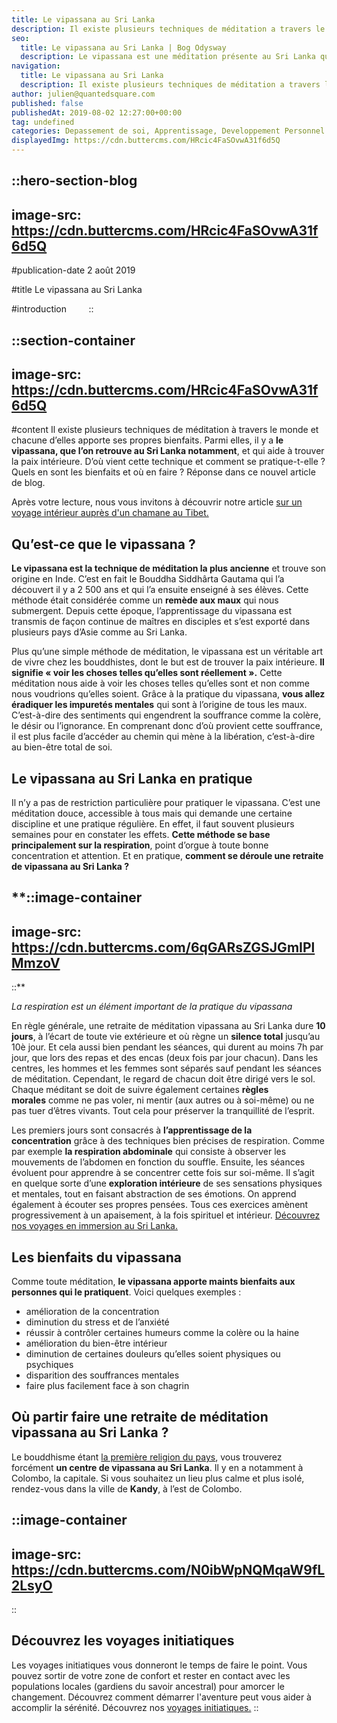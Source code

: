 ```yaml
---
title: Le vipassana au Sri Lanka
description: Il existe plusieurs techniques de méditation a travers le monde et chacune d'elles apporte ses propres bienfaits. Parmi elles, il y a le vipassana, que l'on retrouve au Sri Lanka notamment , et qui aide a trouver la paix intérieure. D'où vient cette technique et comment se pratique-t-elle ? ...
seo:
  title: Le vipassana au Sri Lanka | Bog Odysway
  description: Le vipassana est une méditation présente au Sri Lanka qui utilise principalement la respiration pour atteindre le bien-être total.
navigation:
  title: Le vipassana au Sri Lanka
  description: Il existe plusieurs techniques de méditation a travers le monde et chacune d'elles apporte ses propres bienfaits. Parmi elles, il y a le vipassana, que l'on retrouve au Sri Lanka notamment , et qui aide a trouver la paix intérieure. D'où vient cette technique et comment se pratique-t-elle ? ...
author: julien@quantedsquare.com
published: false
publishedAt: 2019-08-02 12:27:00+00:00
tag: undefined
categories: Depassement de soi, Apprentissage, Developpement Personnel
displayedImg: https://cdn.buttercms.com/HRcic4FaSOvwA31f6d5Q
---
```


::hero-section-blog
---
image-src: https://cdn.buttercms.com/HRcic4FaSOvwA31f6d5Q
---
#publication-date
2 août 2019

#title
Le vipassana au Sri Lanka

#introduction
       
::

::section-container
---
image-src: https://cdn.buttercms.com/HRcic4FaSOvwA31f6d5Q
---
#content
Il existe plusieurs techniques de méditation à travers le monde et chacune d’elles apporte ses propres bienfaits. Parmi elles, il y a **le vipassana, que l’on retrouve au Sri Lanka notamment**, et qui aide à trouver la paix intérieure. D’où vient cette technique et comment se pratique-t-elle ? Quels en sont les bienfaits et où en faire ? Réponse dans ce nouvel article de blog. 

Après votre lecture, nous vous invitons à découvrir notre article [sur un voyage intérieur auprès d'un chamane au Tibet.](https://odysway.com/partez-pour-un-voyage-interieur-aupres-dun-chamane-au-tibet)

## Qu’est-ce que le vipassana ?

**Le vipassana est la technique de méditation la plus ancienne** et trouve son origine en Inde. C’est en fait le Bouddha Siddhârta Gautama qui l’a découvert il y a 2 500 ans et qui l’a ensuite enseigné à ses élèves. Cette méthode était considérée comme un **remède aux maux** qui nous submergent. Depuis cette époque, l’apprentissage du vipassana est transmis de façon continue de maîtres en disciples et s’est exporté dans plusieurs pays d’Asie comme au Sri Lanka.

Plus qu’une simple méthode de méditation, le vipassana est un véritable art de vivre chez les bouddhistes, dont le but est de trouver la paix intérieure. **Il signifie « voir les choses telles qu’elles sont réellement ».** Cette méditation nous aide à voir les choses telles qu’elles sont et non comme nous voudrions qu’elles soient. Grâce à la pratique du vipassana, **vous allez éradiquer les impuretés mentales** qui sont à l’origine de tous les maux. C’est-à-dire des sentiments qui engendrent la souffrance comme la colère, le désir ou l’ignorance. En comprenant donc d’où provient cette souffrance, il est plus facile d’accéder au chemin qui mène à la libération, c’est-à-dire au bien-être total de soi.

## Le vipassana au Sri Lanka en pratique

Il n’y a pas de restriction particulière pour pratiquer le vipassana. C’est une méditation douce, accessible à tous mais qui demande une certaine discipline et une pratique régulière. En effet, il faut souvent plusieurs semaines pour en constater les effets. **Cette méthode se base principalement sur la respiration**, point d’orgue à toute bonne concentration et attention. Et en pratique, **comment se déroule une retraite de vipassana au Sri Lanka ?**

**::image-container
---
image-src: https://cdn.buttercms.com/6qGARsZGSJGmIPlMmzoV
---
::**

_La respiration est un élément important de la pratique du vipassana_

En règle générale, une retraite de méditation vipassana au Sri Lanka dure **10 jours**, à l’écart de toute vie extérieure et où règne un **silence total** jusqu’au 10è jour. Et cela aussi bien pendant les séances, qui durent au moins 7h par jour, que lors des repas et des encas (deux fois par jour chacun). Dans les centres, les hommes et les femmes sont séparés sauf pendant les séances de méditation. Cependant, le regard de chacun doit être dirigé vers le sol. Chaque méditant se doit de suivre également certaines **règles morales** comme ne pas voler, ni mentir (aux autres ou à soi-même) ou ne pas tuer d’êtres vivants. Tout cela pour préserver la tranquillité de l’esprit.

Les premiers jours sont consacrés à **l’apprentissage de la concentration** grâce à des techniques bien précises de respiration. Comme par exemple **la respiration abdominale** qui consiste à observer les mouvements de l’abdomen en fonction du souffle. Ensuite, les séances évoluent pour apprendre à se concentrer cette fois sur soi-même. Il s’agit en quelque sorte d’une **exploration intérieure** de ses sensations physiques et mentales, tout en faisant abstraction de ses émotions. On apprend également à écouter ses propres pensées. Tous ces exercices amènent progressivement à un apaisement, à la fois spirituel et intérieur. [Découvrez nos voyages en immersion au Sri Lanka.](https://odysway.com/destinations/sri-lanka)

## Les bienfaits du vipassana

Comme toute méditation, **le vipassana apporte maints bienfaits aux personnes qui le pratiquent**. Voici quelques exemples :

*   amélioration de la concentration
*   diminution du stress et de l’anxiété
*   réussir à contrôler certaines humeurs comme la colère ou la haine
*   amélioration du bien-être intérieur 
*   diminution de certaines douleurs qu’elles soient physiques ou psychiques
*   disparition des souffrances mentales
*   faire plus facilement face à son chagrin

## Où partir faire une retraite de méditation vipassana au Sri Lanka ?

Le bouddhisme étant [la première religion du pays](https://odysway.com/religion-sri-lanka-principales-croyances/), vous trouverez forcément **un centre de vipassana au Sri Lanka**. Il y en a notamment à Colombo, la capitale. Si vous souhaitez un lieu plus calme et plus isolé, rendez-vous dans la ville de **Kandy**, à l’est de Colombo. 

::image-container
---
image-src: https://cdn.buttercms.com/N0ibWpNQMqaW9fL2LsyO
---
::

## Découvrez les voyages initiatiques

Les voyages initiatiques vous donneront le temps de faire le point. Vous pouvez sortir de votre zone de confort et rester en contact avec les populations locales (gardiens du savoir ancestral) pour amorcer le changement. Découvrez comment démarrer l'aventure peut vous aider à accomplir la sérénité. Découvrez nos [voyages initiatiques.](https://odysway.com/thematiques/voyage-initiatique)
::
